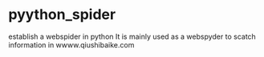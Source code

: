 # pyython_spider
establish a webspider in python 
It is mainly used as a webspyder to scatch information in wwww.qiushibaike.com
